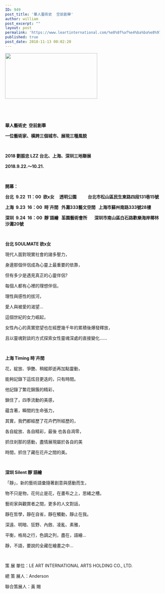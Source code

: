 ```yaml
---
ID: 949
post_title: '華人藝術史  空前創舉'
author: william
post_excerpt: ""
layout: post
permalink: 'https://www.leartinternational.com/%e8%8f%af%e4%ba%ba%e8%97%9d%e8%a1%93%e5%8f%b2-%e7%a9%ba%e5%89%8d%e5%89%b5%e8%88%89/'
published: true
post_date: 2018-11-13 00:02:20
---
```

<img class="alignnone size-medium wp-image-950" src="https://www.leartinternational.com/wordpress/wp-content/uploads/2018/11/71700-300x148.jpg" alt="" width="300" height="148" />

&nbsp;

&nbsp;

<strong>華人藝術史  空前創舉</strong>

<strong>一位藝術家、橫跨三個城市、展現三種風貌</strong>

<strong> </strong>

<strong>2018 </strong><strong>劉振忠 LZZ 台北、上海、深圳三地聯展</strong>

<strong>2018.9.22.</strong><strong>〜10.21.</strong>

&nbsp;

<strong>開幕</strong><strong>：</strong>

<strong>台北  9.22  11</strong><strong>：</strong><strong>00  </strong><strong>欲</strong><strong>x</strong><strong>女     透明公園           台北市松山區民生東路四段131巷15號</strong>

<strong>上海  9.23  16</strong><strong>：</strong><strong>00  </strong><strong>時</strong><strong>˙</strong><strong>卉間   外灘333藝文空間   上海市蘇州南路333號28樓</strong>

<strong>深圳  9.24  16</strong><strong>：</strong><strong>00  </strong><strong>靜</strong><strong>˙</strong><strong>語繪   荃園藝術會所       深圳市南山區白石路歡樂海岸椰林沙灘20號</strong>

&nbsp;

<strong>台北 SOULMATE 欲</strong><strong>x</strong><strong>女</strong>

現代人面對現實社會的諸多壓力，

身邊那個伴侶成為心靈上最重要的依靠，

但有多少是遇見真正的心靈伴侶?

每個人都有心裡的理想伴侶，

理性與感性的拔河，

愛人與被愛的渴望…

這個世紀的女力崛起，

女性內心的真實慾望也在經歷幾千年的累積後爆發釋放，

且以靈魂對談的方式探索女性靈魂深處的直接變化……

&nbsp;

<strong>上海 Timing 時</strong><strong>˙</strong><strong>卉間</strong>

花，綻放、爭艷、稍縱即逝再加點靈動，

能夠記錄下這炫目更迭的，只有時間。

他記錄了繁花錦簇的精彩，

鎖住了，四季流動的美感，

蘊含著，瞬間的生命張力，

其實，我們都經歷了花卉們所經歷的，

各自綻放、各自精彩，最後 也各自凋零，

抓住剎那的感動，盡情展現屬於各自的美

時間，抓住了藏在花卉之間的美。

&nbsp;

<strong>深圳 Silent 靜</strong><strong>˙</strong><strong>語繪</strong>

「靜」，新的藝術語彙隨著創意與感動而生，

物不只是物，花何止是花，在畫布之上，思緒之槽。

藝術家與觀賞者之間，更多的人文對話，

靜在哲學，靜在自省，靜在觸動，靜止在我。

深遠、明暗、狂野、內斂、凌亂、素雅，

平衡，格局之行，色調之列，盡在，語繪…

靜，不語，要說的全藏在繪畫之中…

&nbsp;

策 展 單位：LE ART INTERNATIONAL ARTS HOLDING CO., LTD.

總 策 展人：Anderson

聯合策展人：黃 賜